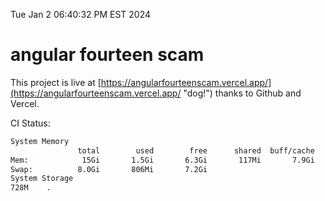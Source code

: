 Tue Jan  2 06:40:32 PM EST 2024

# angular fourteen scam


This project is live at [https://angularfourteenscam.vercel.app/](https://angularfourteenscam.vercel.app/ "dog!") thanks to Github and Vercel.

CI Status: 

```bash
System Memory
               total        used        free      shared  buff/cache   available
Mem:            15Gi       1.5Gi       6.3Gi       117Mi       7.9Gi        13Gi
Swap:          8.0Gi       806Mi       7.2Gi
System Storage
728M	.
